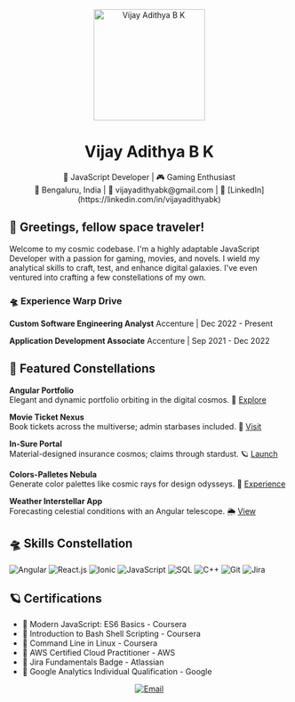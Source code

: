 <div align="center">
  <img src="https://your-image-url.com/your-image.png" alt="Vijay Adithya B K" width="200px">
  <h1>Vijay Adithya B K</h1>
  <p>🚀 JavaScript Developer | 🎮 Gaming Enthusiast<br>
  📍 Bengaluru, India | 📧 vijayadithyabk@gmail.com | 👥 [LinkedIn](https://linkedin.com/in/vijayadithyabk)</p>
</div>

## 👋 Greetings, fellow space traveler! 

Welcome to my cosmic codebase. I'm a highly adaptable JavaScript Developer with a passion for gaming, movies, and novels. I wield my analytical skills to craft, test, and enhance digital galaxies. I've even ventured into crafting a few constellations of my own.

### 🛸 Experience Warp Drive

**Custom Software Engineering Analyst**
Accenture | Dec 2022 - Present

**Application Development Associate**
Accenture | Sep 2021 - Dec 2022

## 🌌 Featured Constellations

**Angular Portfolio**<br>
Elegant and dynamic portfolio orbiting in the digital cosmos.
🚀 [Explore](https://vijayadithyabk.github.io/AngularPortfolio/home)

**Movie Ticket Nexus**<br>
Book tickets across the multiverse; admin starbases included.
🌠 [Visit](https://your-movie-ticket-website.com)

**In-Sure Portal**<br>
Material-designed insurance cosmos; claims through stardust.
🪐 [Launch](https://vijayadithyabk.github.io/Insure/)

**Colors-Palletes Nebula**<br>
Generate color palettes like cosmic rays for design odysseys.
💫 [Experience](https://vijayadithyabk.github.io/Colors-Palletes/)

**Weather Interstellar App**<br>
Forecasting celestial conditions with an Angular telescope.
🌦️ [View](https://github.com/VijayAdithyaBK/WeatherApp)

## 🛸 Skills Constellation

![Angular](https://img.shields.io/badge/-Angular-DD0031?style=for-the-badge&logo=angular&logoColor=white)
![React.js](https://img.shields.io/badge/-React.js-61DAFB?style=for-the-badge&logo=react&logoColor=white)
![Ionic](https://img.shields.io/badge/-Ionic-3880FF?style=for-the-badge&logo=ionic&logoColor=white)
![JavaScript](https://img.shields.io/badge/-JavaScript-F7DF1E?style=for-the-badge&logo=javascript&logoColor=black)
![SQL](https://img.shields.io/badge/-SQL-4479A1?style=for-the-badge&logo=postgresql&logoColor=white)
![C++](https://img.shields.io/badge/-C++-00599C?style=for-the-badge&logo=cplusplus&logoColor=white)
![Git](https://img.shields.io/badge/-Git-F05032?style=for-the-badge&logo=git&logoColor=white)
![Jira](https://img.shields.io/badge/-Jira-0052CC?style=for-the-badge&logo=jira&logoColor=white)

## 🪐 Certifications

- 🌟 Modern JavaScript: ES6 Basics - Coursera
- 🌟 Introduction to Bash Shell Scripting - Coursera
- 🌟 Command Line in Linux - Coursera
- 🌟 AWS Certified Cloud Practitioner - AWS
- 🌟 Jira Fundamentals Badge - Atlassian
- 🌟 Google Analytics Individual Qualification - Google

<div align="center">
  <a href="mailto:vijayadithyabk@gmail.com"><img src="https://img.shields.io/badge/Email-vijayadithyabk%40gmail.com-red?style=for-the-badge&logo=gmail" alt="Email"></a>
</div>
